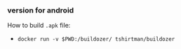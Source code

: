 ### version for android

How to build `.apk` file:

- `docker run -v $PWD:/buildozer/ tshirtman/buildozer`
